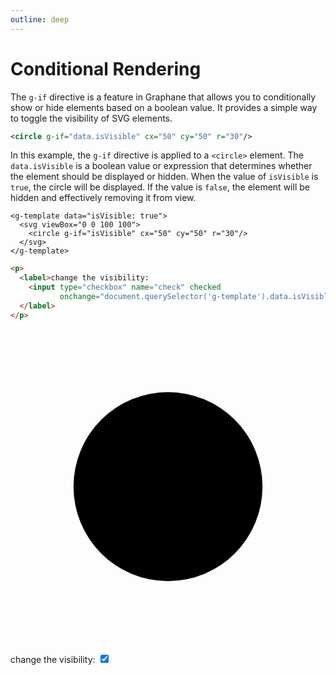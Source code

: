 ```yaml
---
outline: deep
---
```


# Conditional Rendering

The `g-if` directive is a feature in Graphane that allows you to conditionally show or hide
elements based on a boolean value. It provides a simple way to toggle the visibility of SVG
elements.

```svg
<circle g-if="data.isVisible" cx="50" cy="50" r="30"/>
```

In this example, the `g-if` directive is applied to a `<circle>` element. The `data.isVisible` is a
boolean value or expression that determines whether the element should be displayed or hidden. When
the value of `isVisible` is `true`, the circle will be displayed. If the value is `false`, the
element will be hidden and effectively removing it from view.

```html{3}
<g-template data="isVisible: true">
  <svg viewBox="0 0 100 100">
    <circle g-if="isVisible" cx="50" cy="50" r="30"/>
  </svg>
</g-template>
```
```html
<p>
  <label>change the visibility:
    <input type="checkbox" name="check" checked
           onchange="document.querySelector('g-template').data.isVisible=this.checked">
  </label>
</p>
```

<g-template data="isVisible: true">
  <svg viewBox="0 0 100 100">
    <circle g-if="isVisible" cx="50" cy="50" r="30"/>
  </svg>
</g-template>
<p>
  <label>change the visibility:
    <input type="checkbox" checked 
           onchange="document.querySelector('g-template').data.isVisible=this.checked">
  </label>
</p>